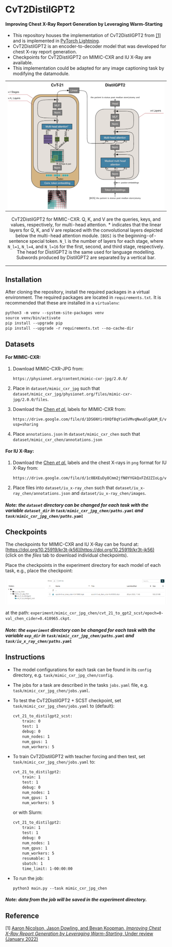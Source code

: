 # CvT2DistilGPT2
#### Improving Chest X-Ray Report Generation by Leveraging Warm-Starting
- This repository houses the implementation of CvT2DistilGPT2 from [[1]](https://arxiv.org/abs/2201.09405) and is implemented in [PyTorch Lightning](https://pytorch-lightning.readthedocs.io/).
- CvT2DistilGPT2 is an encoder-to-decoder model that was developed for chest X-ray report generation. 
- Checkpoints for CvT2DistilGPT2 on MIMIC-CXR and IU X-Ray are available.
- This implementation could be adapted for any image captioning task by modifying the datamodule.


|![](docs/figure.png)|
|----|
| <p align="center"> <a>CvT2DistilGPT2 for MIMIC-CXR. Q, K, and V are the queries, keys, and values, respectively, for multi-head attention. * indicates that the linear layers for Q, K, and V are replaced with the convolutional layers depicted below the multi-head attention module. `[BOS]` is the beginning-of-sentence special token. `N_l` is the number of layers for each stage, where `N_l=1`, `N_l=4`, and `N_l=16` for the first, second, and third stage, respectively. The head for DistilGPT2 is the same used for language modelling. Subwords produced by DistilGPT2 are separated by a vertical bar.</a> </p> |

## Installation
After cloning the repository, install the required packages in a virtual environment.
The required packages are located in `requirements.txt`. It is recommended that these are installed in a `virtualenv`:
```shell script
python3 -m venv --system-site-packages venv
source venv/bin/activate
pip install --upgrade pip
pip install --upgrade -r requirements.txt --no-cache-dir
```

## Datasets   

#### For MIMIC-CXR: 
1. Download MIMIC-CXR-JPG from: 
    ```
    https://physionet.org/content/mimic-cxr-jpg/2.0.0/
    ```
2. Place in `dataset/mimic_cxr_jpg` such that `dataset/mimic_cxr_jpg/physionet.org/files/mimic-cxr-jpg/2.0.0/files`.

3. Download the [Chen *et al.*](https://aclanthology.org/2020.emnlp-main.112.pdf) labels for MIMIC-CXR from:
    ```
    https://drive.google.com/file/d/1DS6NYirOXQf8qYieSVMvqNwuOlgAbM_E/view?usp=sharing
    ```
4. Place `annotations.json` in `dataset/mimic_cxr_chen` such that `dataset/mimic_cxr_chen/annotations.json`

#### For IU X-Ray: 

1. Download the [Chen *et al.*](https://aclanthology.org/2020.emnlp-main.112.pdf) labels and the chest X-rays in `png` format for IU X-Ray from:
    ```
    https://drive.google.com/file/d/1c0BXEuDy8Cmm2jfN0YYGkQxFZd2ZIoLg/view
    ```
2. Place files into `dataset/iu_x-ray_chen` such that `dataset/iu_x-ray_chen/annotations.json` and `dataset/iu_x-ray_chen/images`.

##### Note: the `dataset` directory can be changed for each task with the variable `dataset_dir` in `task/mimic_cxr_jpg_chen/paths.yaml` and `task/mimic_cxr_jpg_chen/paths.yaml`

## Checkpoints   
 The checkpoints for MIMIC-CXR and IU X-Ray can be found at: [https://doi.org/10.25919/kr3t-jk56](https://doi.org/10.25919/kr3t-jk56) (click on the *files* tab to download individual checkpoints). 
 
 Place the checkpoints in the experiment directory for each model of each task, e.g., place the checkpoint:
  
 ![](docs/example.png)

  at the path: `experiment/mimic_cxr_jpg_chen/cvt_21_to_gpt2_scst/epoch=0-val_chen_cider=0.410965.ckpt`.
  
##### Note: the `experiment` directory can be changed for each task with the variable `exp_dir` in `task/mimic_cxr_jpg_chen/paths.yaml` and `task/iu_x_ray_chen/paths.yaml`


## Instructions   
 - The model configurations for each task can be found in its `config` directory, e.g. `task/mimic_cxr_jpg_chen/config`.
 - The jobs for a task are described in the tasks `jobs.yaml` file, e.g. `task/mimic_cxr_jpg_chen/jobs.yaml`.
 - To test the CvT2DistilGPT2 + SCST checkpoint, set `task/mimic_cxr_jpg_chen/jobs.yaml` to (default):

    ```
    cvt_21_to_distilgpt2_scst:
        train: 0
        test: 1
        debug: 0
        num_nodes: 1
        num_gpus: 1
        num_workers: 5
    ```

 - To train CvT2DistilGPT2 with teacher forcing and then test, set `task/mimic_cxr_jpg_chen/jobs.yaml` to:
 
    ```
    cvt_21_to_distilgpt2:
        train: 1
        test: 1
        debug: 0
        num_nodes: 1
        num_gpus: 1
        num_workers: 5
    ```

    or with Slurm:
 
    ```
    cvt_21_to_distilgpt2:
        train: 1
        test: 1
        debug: 0
        num_nodes: 1
        num_gpus: 1
        num_workers: 5
        resumable: 1
        sbatch: 1
        time_limit: 1-00:00:00
    ```
 - To run the job:
    ```shell script
    python3 main.py --task mimic_cxr_jpg_chen
    ``` 

##### Note: data from the job will be saved in the experiment directory.

## Reference
[1] [Aaron Nicolson, Jason Dowling, and Bevan Koopman, *Improving Chest X-Ray Report Generation by Leveraging Warm-Starting*, Under review (January 2022)](https://arxiv.org/abs/2201.09405)




